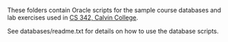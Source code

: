 These folders contain Oracle scripts for the sample course databases and
lab exercises used in [CS 342, Calvin College](https://cs.calvin.edu/courses/cs/342).

See databases/readme.txt for details on how to use the database scripts. 
